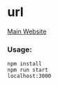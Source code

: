 # url

[Main Website](https://amerenicenter.github.io/url/)

### Usage:

```
npm install
npm run start
localhost:3000
```
